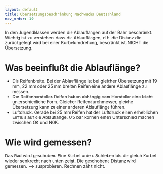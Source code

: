 ```yaml
---
layout: default
title: Übersetzungsbeschränkung Nachwuchs Deutschland
nav_order: 10
---
```

In den Jugendklassen werden die Ablauflängen auf der Bahn beschränkt. Wichtig ist zu verstehen, dass die Ablauflängen, d.h. die Distanz die zurückgelegt wird bei einer Kurbelumdrehung, bescränkt ist. NICHT die Übersetzung.
# Was beeinflußt die Ablauflänge?
- Die Reifenbreite. Bei der Ablauflänge ist bei gleicher Übersetzung mit 19 mm, 22 mm oder 25 mm breiten Reifen eine andere Ablauflänge zu messen.
- Der Reifenhersteller. Reifen haben abhängig vom Hersteller eine leicht unterschiedliche Form. Gleicher Reifendurchmesser, gleiche Übersetzung kann zu einer anderen Ablauflänge führen. 
- Luftdruck. Gerade bei 25 mm Reifen hat der Luftdruck einen erheblichen Einfluß auf die Ablauflänge. 0.5 bar können einen Unterschied machen zwischen OK und NOK.

# Wie wird gemessen?
Das Rad wird geschoben. Eine Kurbel unten. Schieben bis die gleich Kurbel wieder senkrecht nach unten zeigt. Die geschobene Distanz wird gemessen. --> ausprobieren. Rechnen zählt nicht.
